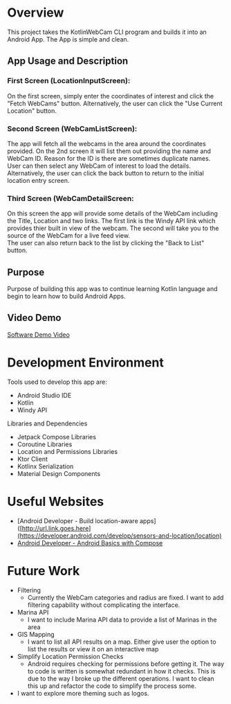 # Overview
This project takes the KotlinWebCam CLI program and builds it into an Android App.  The App is simple and clean.  
## App Usage and Description
### First Screen (LocationInputScreen):
On the first screen, simply enter the coordinates of interest and click the "Fetch WebCams" button.  Alternatively, the user can click the "Use Current Location" button.  
### Second Screen (WebCamListScreen):
The app will fetch all the webcams in the area around the coordinates provided.  On the 2nd screen it will list them out providing the name and WebCam ID.  Reason for the ID is there are sometimes duplicate names.  
User can then select any WebCam of interest to load the details.  Alternatively, the user can click the back button to return to the initial location entry screen.
### Third Screen (WebCamDetailScreen:
On this screen the app will provide some details of the WebCam including the Title, Location and two links.  The first link is the Windy API link which provides thier built in view of the webcam.  The second will take you to the source of the WebCam for a live feed view.  
The user can also return back to the list by clicking the "Back to List" button.  

## Purpose
Purpose of building this app was to continue learning Kotlin language and begin to learn how to build Android Apps.

## Video Demo
[Software Demo Video](http://youtube.link.goes.here)

# Development Environment

Tools used to develop this app are:
* Android Studio IDE
* Kotlin
* Windy API

Libraries and Dependencies
* Jetpack Compose Libraries
* Coroutine Libraries
* Location and Permissions Libraries
* Ktor Client
* Kotlinx Serialization
* Material Design Components
  
# Useful Websites
* [Android Developer - Build location-aware apps]([http://url.link.goes.here](https://developer.android.com/develop/sensors-and-location/location)
* [Android Developer - Android Basics with Compose](https://developer.android.com/courses/android-basics-compose/course)
  

# Future Work
* Filtering
  * Currently the WebCam categories and radius are fixed.  I want to add filtering capability without complicating the interface.  
* Marina API
    * I want to include Marina API data to provide a list of Marinas in the area
* GIS Mapping
  * I want to list all API results on a map.  Either give user the option to list the results or view it on an interactive map
* Simplify Location Permission Checks
  * Android requires checking for permissions before getting it.  The way to code is written is somewhat redundant in how it checks.  This is due to the way I broke up the different operations.  I want to clean this up and refactor the code to simplify the process some.
* I want to explore more theming such as logos.  
